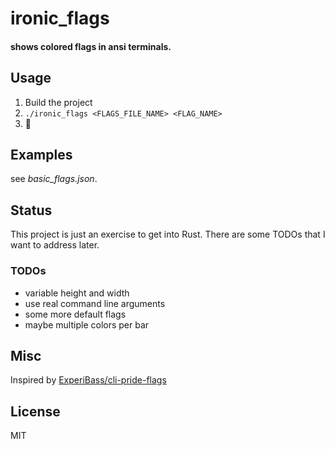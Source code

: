 # ironic_flags
#### shows colored flags in ansi terminals.

## Usage
1. Build the project
2. `./ironic_flags <FLAGS_FILE_NAME> <FLAG_NAME>`
3. 🎉

## Examples
see _basic_flags.json_.

## Status
This project is just an exercise to get into Rust.
There are some TODOs that I want to address later.

### TODOs
- variable height and width
- use real command line arguments
- some more default flags
- maybe multiple colors per bar

## Misc
Inspired by [ExperiBass/cli-pride-flags](https://github.com/ExperiBass/cli-pride-flags)

## License
MIT